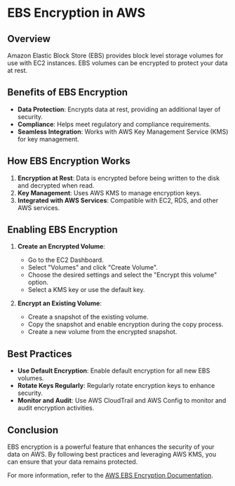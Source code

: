 # EBS Encryption in AWS

## Overview
Amazon Elastic Block Store (EBS) provides block level storage volumes for use with EC2 instances. EBS volumes can be encrypted to protect your data at rest.

## Benefits of EBS Encryption
- **Data Protection**: Encrypts data at rest, providing an additional layer of security.
- **Compliance**: Helps meet regulatory and compliance requirements.
- **Seamless Integration**: Works with AWS Key Management Service (KMS) for key management.

## How EBS Encryption Works
1. **Encryption at Rest**: Data is encrypted before being written to the disk and decrypted when read.
2. **Key Management**: Uses AWS KMS to manage encryption keys.
3. **Integrated with AWS Services**: Compatible with EC2, RDS, and other AWS services.

## Enabling EBS Encryption
1. **Create an Encrypted Volume**:
    - Go to the EC2 Dashboard.
    - Select "Volumes" and click "Create Volume".
    - Choose the desired settings and select the "Encrypt this volume" option.
    - Select a KMS key or use the default key.

2. **Encrypt an Existing Volume**:
    - Create a snapshot of the existing volume.
    - Copy the snapshot and enable encryption during the copy process.
    - Create a new volume from the encrypted snapshot.

## Best Practices
- **Use Default Encryption**: Enable default encryption for all new EBS volumes.
- **Rotate Keys Regularly**: Regularly rotate encryption keys to enhance security.
- **Monitor and Audit**: Use AWS CloudTrail and AWS Config to monitor and audit encryption activities.

## Conclusion
EBS encryption is a powerful feature that enhances the security of your data on AWS. By following best practices and leveraging AWS KMS, you can ensure that your data remains protected.

For more information, refer to the [AWS EBS Encryption Documentation](https://docs.aws.amazon.com/AWSEC2/latest/UserGuide/EBSEncryption.html).
